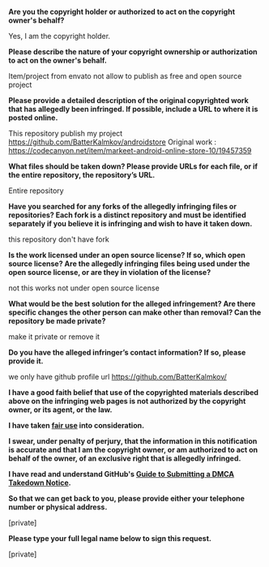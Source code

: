 **Are you the copyright holder or authorized to act on the copyright owner's behalf?**

Yes, I am the copyright holder.

**Please describe the nature of your copyright ownership or authorization to act on the owner's behalf.**

Item/project from envato not allow to publish as free and open source project

**Please provide a detailed description of the original copyrighted work that has allegedly been infringed. If possible, include a URL to where it is posted online.**

This repository publish my project https://github.com/BatterKalmkov/androidstore
Original work : https://codecanyon.net/item/markeet-android-online-store-10/19457359

**What files should be taken down? Please provide URLs for each file, or if the entire repository, the repository’s URL.**

Entire repository

**Have you searched for any forks of the allegedly infringing files or repositories? Each fork is a distinct repository and must be identified separately if you believe it is infringing and wish to have it taken down.**

this repository don't have fork

**Is the work licensed under an open source license? If so, which open source license? Are the allegedly infringing files being used under the open source license, or are they in violation of the license?**

not this works not under open source license

**What would be the best solution for the alleged infringement? Are there specific changes the other person can make other than removal? Can the repository be made private?**

make it private or remove it

**Do you have the alleged infringer’s contact information? If so, please provide it.**

we only have github profile url https://github.com/BatterKalmkov/

**I have a good faith belief that use of the copyrighted materials described above on the infringing web pages is not authorized by the copyright owner, or its agent, or the law.**

**I have taken <a href="https://www.lumendatabase.org/topics/22">fair use</a> into consideration.**

**I swear, under penalty of perjury, that the information in this notification is accurate and that I am the copyright owner, or am authorized to act on behalf of the owner, of an exclusive right that is allegedly infringed.**

**I have read and understand GitHub's <a href="https://help.github.com/articles/guide-to-submitting-a-dmca-takedown-notice/">Guide to Submitting a DMCA Takedown Notice</a>.**

**So that we can get back to you, please provide either your telephone number or physical address.**

[private]  

**Please type your full legal name below to sign this request.**

[private]  
